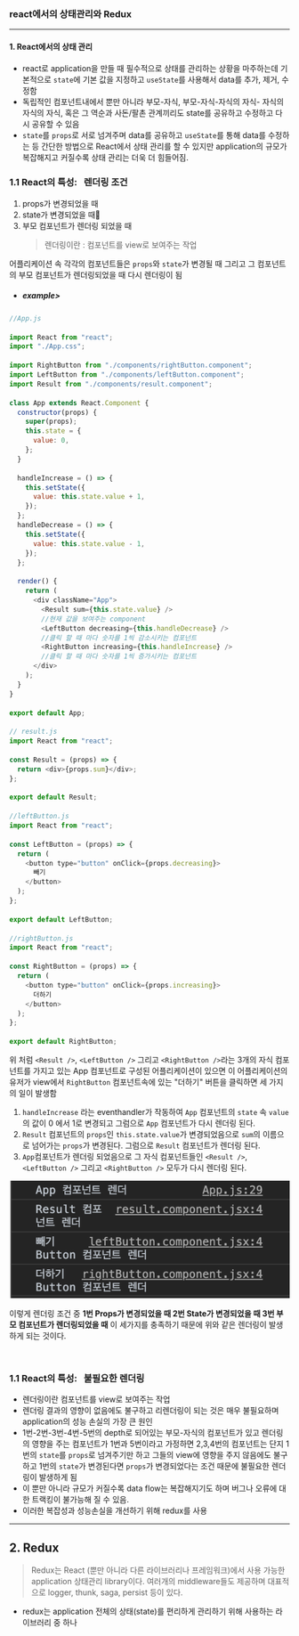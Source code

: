 ### react에서의 상태관리와 Redux

---

#### 1. React에서의 상태 관리

- react로 application을 만들 때 필수적으로 상태를 관리하는 상황을 마주하는데 기본적으로 `state`에 기본 값을 지정하고 `useState`를 사용해서 data를 추가, 제거, 수정함
  <br>
- 독립적인 컴포넌트내에서 뿐만 아니라 부모-자식, 부모-자식-자식의 자식- 자식의 자식의 자식, 혹은 그 역순과 사돈/팔촌 관계끼리도 state를 공유하고 수정하고 다시 공유할 수 있음
  <br>
- `state`를 `props`로 서로 넘겨주며 data를 공유하고 `useState`를 통해 data를 수정하는 등 간단한 방법으로 React에서 상태 관리를 할 수 있지만 application의 규모가 복잡해지고 커질수록 상태 관리는 더욱 더 힘들어짐.

### 1.1 React의 특성: &nbsp; 렌더링 조건

1. props가 변경되었을 때
2. state가 변경되었을 때
3. 부모 컴포넌트가 렌더링 되었을 때
   > 렌더링이란 : 컴포넌트를 view로 보여주는 작업

어플리케이션 속 각각의 컴포넌트들은 `props`와 `state`가 변경될 때 그리고 그 컴포넌트의 부모 컴포넌트가 렌더링되었을 때 다시 렌더링이 됨

- ##### example>

```js
//App.js

import React from "react";
import "./App.css";

import RightButton from "./components/rightButton.component";
import LeftButton from "./components/leftButton.component";
import Result from "./components/result.component";

class App extends React.Component {
  constructor(props) {
    super(props);
    this.state = {
      value: 0,
    };
  }

  handleIncrease = () => {
    this.setState({
      value: this.state.value + 1,
    });
  };
  handleDecrease = () => {
    this.setState({
      value: this.state.value - 1,
    });
  };

  render() {
    return (
      <div className="App">
        <Result sum={this.state.value} />
        //현재 값을 보여주는 component
        <LeftButton decreasing={this.handleDecrease} />
        //클릭 할 때 마다 숫자를 1씩 감소시키는 컴포넌트
        <RightButton increasing={this.handleIncrease} />
        //클릭 할 때 마다 숫자를 1씩 증가시키는 컴포넌트
      </div>
    );
  }
}

export default App;

// result.js
import React from "react";

const Result = (props) => {
  return <div>{props.sum}</div>;
};

export default Result;

//leftButton.js
import React from "react";

const LeftButton = (props) => {
  return (
    <button type="button" onClick={props.decreasing}>
      빼기
    </button>
  );
};

export default LeftButton;

//rightButton.js
import React from "react";

const RightButton = (props) => {
  return (
    <button type="button" onClick={props.increasing}>
      더하기
    </button>
  );
};

export default RightButton;
```

위 처럼 `<Result />`, `<LeftButton />` 그리고 `<RightButton />`라는 3개의 자식 컴포넌트를 가지고 있는 App 컴포넌트로 구성된 어플리케이션이 있으면 이 어플리케이션의 유저가 view에서 `RightButton` 컴포넌트속에 있는 "더하기" 버튼을 클릭하면 세 가지의 일이 발생함

1. `handleIncrease` 라는 eventhandler가 작동하여 `App` 컴포넌트의 `state` 속 `value`의 값이 0 에서 1로 변경되고 그럼으로 `App` 컴포넌트가 다시 렌더링 된다.
   <br>
2. `Result` 컴포넌트의 `props`인 `this.state.value`가 변경되었음으로 `sum`의 이름으로 넘어가는 `props`가 변경된다. 그럼으로 `Result` 컴포넌트가 렌더링 된다.
   <br>
3. `App`컴포넌트가 렌더링 되었음으로 그 자식 컴포넌트들인 `<Result />`, `<LeftButton />` 그리고 `<RightButton />` 모두가 다시 렌더링 된다.

<p align="center">
<img src="./image.png">
</p>

이렇게 렌더링 조건 중 <b>1번 Props가 변경되었을 때 2번 State가 변경되었을 때 3번 부모 컴포넌트가 렌더링되었을 때</b> 이 세가지를 충족하기 때문에 위와 같은 렌더링이 발생하게 되는 것이다.

<br>

### 1.1 React의 특성: &nbsp; 불필요한 렌더링

- 렌더링이란 컴포넌트를 view로 보여주는 작업
- 렌더링 결과의 영향이 없음에도 불구하고 리렌더링이 되는 것은 매우 불필요하며 application의 성능 손실의 가장 큰 원인
- 1번-2번-3번-4번-5번의 depth로 되어있는 부모-자식의 컴포넌트가 있고 렌더링의 영향을 주는 컴포넌트가 1번과 5번이라고 가정하면 2,3,4번의 컴포넌트는 단지 1번의 `state`를 `props`로 넘겨주기만 하고 그들의 view에 영향을 주지 않음에도 불구하고 1번의 `state`가 변경된다면 `props`가 변경되었다는 조건 때문에 불필요한 렌더링이 발생하게 됨
- 이 뿐만 아니라 규모가 커질수록 data flow는 복잡해지기도 하며 버그나 오류에 대한 트랙킹이 불가능해 질 수 있음.
- 이러한 복잡성과 성능손실을 개선하기 위해 redux를 사용

---

## 2. Redux

> Redux는 React (뿐만 아니라 다른 라이브러리나 프레임워크)에서 사용 가능한 application 상태관리 library이다. 여러개의 middleware들도 제공하며 대표적으로 logger, thunk, saga, persist 등이 있다.

- redux는 application 전체의 상태(state)를 편리하게 관리하기 위해 사용하는 라이브러리 중 하나
